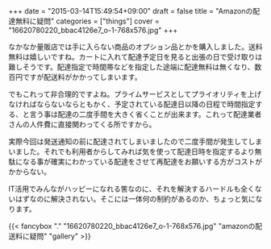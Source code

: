 +++
date = "2015-03-14T15:49:54+09:00"
draft = false
title = "Amazonの配達無料に疑問"
categories = ["things"]
cover = "16620780220_bbac4126e7_o-1-768x576.jpg"
+++


なかなか量販店では手に入らない商品のオプション品とかを購入しました。送料無料は嬉しいですね。カートに入れて配達予定日を見ると出張の日で受け取りは難しそうです。配達指定で時間帯などを指定した途端に配達無料は無くなり、数百円ですが配送料がかかってしまいます。

でもこれって非合理的ですよね。プライムサービスとしてプライオリティを上げなければならないならともかく、予定されている配達日以降の日程で時間指定する、と言う事は配達の二度手間を大きく省くことが出来ます。これって配達業者さんの人件費に直接関わってくる所ですから。

実際今回は発送通知の前に配達されてしまいましたので二度手間が発生してしまいました。それでも利用者からしてみれば気を使って配達日時を指定するより無駄になる事が確実にわかっている配達をさせて再配達をお願いする方がコストがかからない。

IT活用でみんながハッピーになれる筈なのに、それを解決するハードルも全くないはずなのに解決されない。そこには一体何の制約があるのか、ちょっと気になります。

{{< fancybox "." "16620780220_bbac4126e7_o-1-768x576.jpg" "amazonの配送料に疑問" "gallery" >}}
